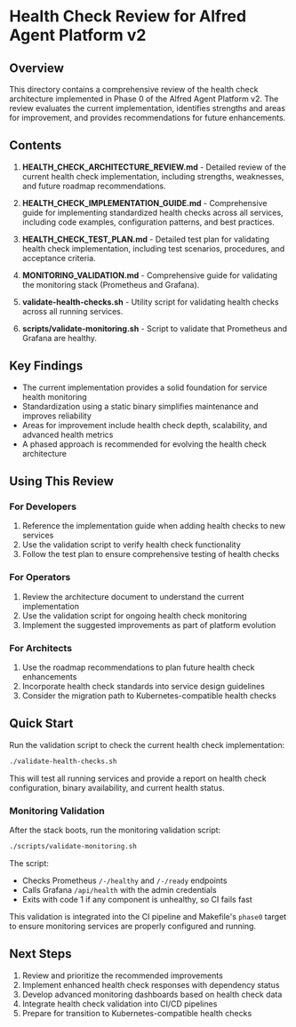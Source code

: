 # Health Check Review for Alfred Agent Platform v2

## Overview

This directory contains a comprehensive review of the health check architecture implemented in Phase 0 of the Alfred Agent Platform v2. The review evaluates the current implementation, identifies strengths and areas for improvement, and provides recommendations for future enhancements.

## Contents

1. **HEALTH_CHECK_ARCHITECTURE_REVIEW.md** - Detailed review of the current health check implementation, including strengths, weaknesses, and future roadmap recommendations.

2. **HEALTH_CHECK_IMPLEMENTATION_GUIDE.md** - Comprehensive guide for implementing standardized health checks across all services, including code examples, configuration patterns, and best practices.

3. **HEALTH_CHECK_TEST_PLAN.md** - Detailed test plan for validating health check implementation, including test scenarios, procedures, and acceptance criteria.

4. **MONITORING_VALIDATION.md** - Comprehensive guide for validating the monitoring stack (Prometheus and Grafana).

5. **validate-health-checks.sh** - Utility script for validating health checks across all running services.

6. **scripts/validate-monitoring.sh** - Script to validate that Prometheus and Grafana are healthy.

## Key Findings

- The current implementation provides a solid foundation for service health monitoring
- Standardization using a static binary simplifies maintenance and improves reliability
- Areas for improvement include health check depth, scalability, and advanced health metrics
- A phased approach is recommended for evolving the health check architecture

## Using This Review

### For Developers

1. Reference the implementation guide when adding health checks to new services
2. Use the validation script to verify health check functionality
3. Follow the test plan to ensure comprehensive testing of health checks

### For Operators

1. Review the architecture document to understand the current implementation
2. Use the validation script for ongoing health check monitoring
3. Implement the suggested improvements as part of platform evolution

### For Architects

1. Use the roadmap recommendations to plan future health check enhancements
2. Incorporate health check standards into service design guidelines
3. Consider the migration path to Kubernetes-compatible health checks

## Quick Start

Run the validation script to check the current health check implementation:

```bash
./validate-health-checks.sh
```

This will test all running services and provide a report on health check configuration, binary availability, and current health status.

### Monitoring Validation

After the stack boots, run the monitoring validation script:

```bash
./scripts/validate-monitoring.sh
```

The script:
- Checks Prometheus `/-/healthy` and `/-/ready` endpoints
- Calls Grafana `/api/health` with the admin credentials
- Exits with code 1 if any component is unhealthy, so CI fails fast

This validation is integrated into the CI pipeline and Makefile's `phase0` target to ensure monitoring services are properly configured and running.

## Next Steps

1. Review and prioritize the recommended improvements
2. Implement enhanced health check responses with dependency status
3. Develop advanced monitoring dashboards based on health check data
4. Integrate health check validation into CI/CD pipelines
5. Prepare for transition to Kubernetes-compatible health checks